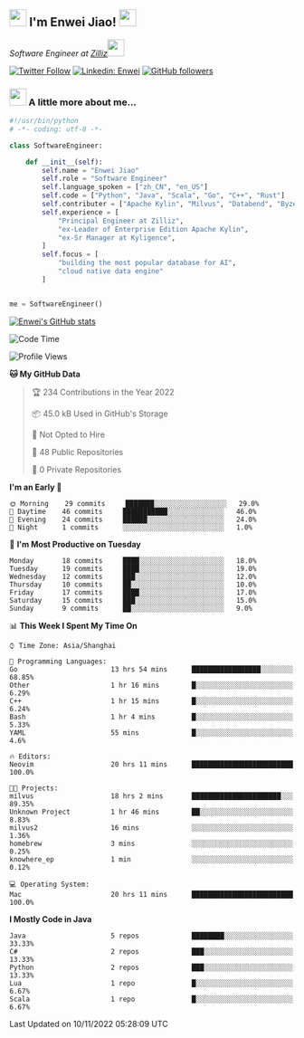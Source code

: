 <h2><img src="https://emojis.slackmojis.com/emojis/images/1531849430/4246/blob-sunglasses.gif?1531849430" width="30"/> I'm  Enwei Jiao! <img src="https://media.giphy.com/media/juBt25nT1KGys/giphy.gif" width=30> </h2>
<!-- <img align='right' src="https://media.giphy.com/media/M9gbBd9nbDrOTu1Mqx/giphy.gif" width="230"> -->
<p><em>Software Engineer at <a href="https://zilliz.com/">Zilliz</a><img src="https://media.giphy.com/media/WUlplcMpOCEmTGBtBW/giphy.gif" width="30"></em></p>

[![Twitter Follow](https://img.shields.io/twitter/follow/misteranmol?label=Follow)](https://twitter.com/intent/follow?screen_name=EnweiJiao)
[![Linkedin: Enwei](https://img.shields.io/badge/-enwei-blue?style=&logo=Linkedin&logoColor=white&link=https://www.linkedin.com/in/enwei-jiao-41192a97)](https://www.linkedin.com/in/enwei-jiao-41192a97/)
[![GitHub followers](https://img.shields.io/github/followers/jiaoew1991?label=Follow&style=social)](https://github.com/jiaoew1991)


### <img src="https://media.giphy.com/media/VgCDAzcKvsR6OM0uWg/giphy.gif" width="30"> A little more about me...  

```python
#!/usr/bin/python
# -*- coding: utf-8 -*-

class SoftwareEngineer:

    def __init__(self):
        self.name = "Enwei Jiao"
        self.role = "Software Engineer"
        self.language_spoken = ["zh_CN", "en_US"]
        self.code = ["Python", "Java", "Scala", "Go", "C++", "Rust"]
        self.contributer = ["Apache Kylin", "Milvus", "Databend", "Byzer-Lang"]
        self.experience = [
            "Principal Engineer at Zilliz",
            "ex-Leader of Enterprise Edition Apache Kylin",
            "ex-Sr Manager at Kyligence",
        ]
        self.focus = [
            "building the most popular database for AI",
            "cloud native data engine"
        ]


me = SoftwareEngineer()
```

[![Enwei's GitHub stats](https://github-readme-stats.vercel.app/api?username=jiaoew1991&count_private=true&show_icons=true)](https://github.com/jiaoew1991/jiaoew1991)

<!-- [![Top Langs](https://github-readme-stats.vercel.app/api/top-langs/?username=jiaoew1991&layout=compact)](https://github.com/jiaoew1991/jiaoew1991) -->

<!--START_SECTION:waka-->
![Code Time](http://img.shields.io/badge/Code%20Time-276%20hrs%2045%20mins-blue)

![Profile Views](http://img.shields.io/badge/Profile%20Views-7-blue)

**🐱 My GitHub Data** 

> 🏆 234 Contributions in the Year 2022
 > 
> 📦 45.0 kB Used in GitHub's Storage 
 > 
> 🚫 Not Opted to Hire
 > 
> 📜 48 Public Repositories 
 > 
> 🔑 0 Private Repositories  
 > 
**I'm an Early 🐤** 

```text
🌞 Morning    29 commits     ███████░░░░░░░░░░░░░░░░░░   29.0% 
🌆 Daytime    46 commits     ███████████░░░░░░░░░░░░░░   46.0% 
🌃 Evening    24 commits     ██████░░░░░░░░░░░░░░░░░░░   24.0% 
🌙 Night      1 commits      ░░░░░░░░░░░░░░░░░░░░░░░░░   1.0%

```
📅 **I'm Most Productive on Tuesday** 

```text
Monday       18 commits     ████░░░░░░░░░░░░░░░░░░░░░   18.0% 
Tuesday      19 commits     ████░░░░░░░░░░░░░░░░░░░░░   19.0% 
Wednesday    12 commits     ███░░░░░░░░░░░░░░░░░░░░░░   12.0% 
Thursday     10 commits     ██░░░░░░░░░░░░░░░░░░░░░░░   10.0% 
Friday       17 commits     ████░░░░░░░░░░░░░░░░░░░░░   17.0% 
Saturday     15 commits     ███░░░░░░░░░░░░░░░░░░░░░░   15.0% 
Sunday       9 commits      ██░░░░░░░░░░░░░░░░░░░░░░░   9.0%

```


📊 **This Week I Spent My Time On** 

```text
⌚︎ Time Zone: Asia/Shanghai

💬 Programming Languages: 
Go                       13 hrs 54 mins      █████████████████░░░░░░░░   68.85% 
Other                    1 hr 16 mins        █░░░░░░░░░░░░░░░░░░░░░░░░   6.29% 
C++                      1 hr 15 mins        █░░░░░░░░░░░░░░░░░░░░░░░░   6.24% 
Bash                     1 hr 4 mins         █░░░░░░░░░░░░░░░░░░░░░░░░   5.33% 
YAML                     55 mins             █░░░░░░░░░░░░░░░░░░░░░░░░   4.6%

🔥 Editors: 
Neovim                   20 hrs 11 mins      █████████████████████████   100.0%

🐱‍💻 Projects: 
milvus                   18 hrs 2 mins       ██████████████████████░░░   89.35% 
Unknown Project          1 hr 46 mins        ██░░░░░░░░░░░░░░░░░░░░░░░   8.83% 
milvus2                  16 mins             ░░░░░░░░░░░░░░░░░░░░░░░░░   1.36% 
homebrew                 3 mins              ░░░░░░░░░░░░░░░░░░░░░░░░░   0.25% 
knowhere_ep              1 min               ░░░░░░░░░░░░░░░░░░░░░░░░░   0.12%

💻 Operating System: 
Mac                      20 hrs 11 mins      █████████████████████████   100.0%

```

**I Mostly Code in Java** 

```text
Java                     5 repos             ████████░░░░░░░░░░░░░░░░░   33.33% 
C#                       2 repos             ███░░░░░░░░░░░░░░░░░░░░░░   13.33% 
Python                   2 repos             ███░░░░░░░░░░░░░░░░░░░░░░   13.33% 
Lua                      1 repo              █░░░░░░░░░░░░░░░░░░░░░░░░   6.67% 
Scala                    1 repo              █░░░░░░░░░░░░░░░░░░░░░░░░   6.67%

```



 Last Updated on 10/11/2022 05:28:09 UTC
<!--END_SECTION:waka-->
